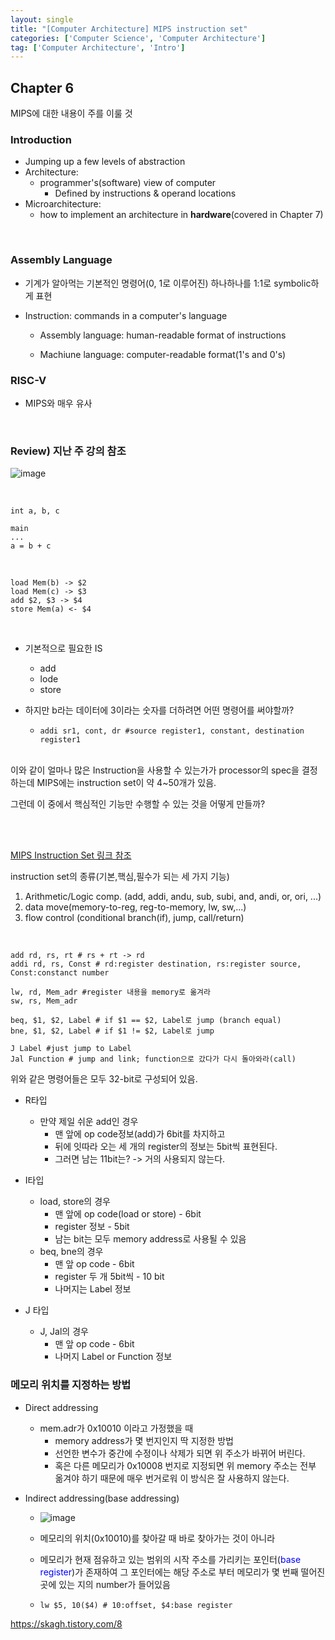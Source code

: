 ```yaml
---
layout: single
title: "[Computer Architecture] MIPS instruction set"
categories: ['Computer Science', 'Computer Architecture']
tag: ['Computer Architecture', 'Intro']
---
```




## Chapter 6

MIPS에 대한 내용이 주를 이룰 것



### Introduction

- Jumping up a few levels of abstraction
- Architecture:
  - programmer's(software) view of computer
    - Defined by instructions & operand locations
- Microarchitecture: 
  - how to implement an architecture in **hardware**(covered in Chapter 7)




<br>

### Assembly Language

- 기계가 알아먹는 기본적인 명령어(0, 1로 이루어진) 하나하나를 1:1로 symbolic하게 표현

- Instruction: commands in a computer's language

  - Assembly language: human-readable format of instructions

  - Machiune language: computer-readable format(1's and 0's)



### RISC-V

- MIPS와 매우 유사



<br>

### Review) 지난 주 강의 참조

![image](https://user-images.githubusercontent.com/79521972/159168100-42129ca9-017f-41fe-9fe0-ee90c40539ff.png)

<br>

```
int a, b, c
```

```
main
...
a = b + c
```

<br>

```assembly
load Mem(b) -> $2
load Mem(c) -> $3
add $2, $3 -> $4
store Mem(a) <- $4
```

<br>

- 기본적으로 필요한 IS
  - add
  - lode
  - store

- 하지만 b라는 데이터에 3이라는 숫자를 더하려면 어떤 명령어를 써야할까?

  - ```assembly
    addi sr1, cont, dr #source register1, constant, destination register1
    ```

<br>
이와 같이 얼마나 많은 Instruction을 사용할 수 있는가가 processor의 spec을 결정하는데 MIPS에는 instruction set이 약 4~50개가 있음. 

그런데 이 중에서 핵심적인 기능만 수행할 수 있는 것을 어떻게 만들까?

<br>



<br>

[<u>MIPS Instruction Set 링크 참</u>조](https://uweb.engr.arizona.edu/~ece369/Resources/spim/MIPSReference.pdf)

instruction set의 종류(기본,핵심,필수가 되는 세 가지 기능)

1. Arithmetic/Logic comp. (add, addi, andu, sub, subi, and, andi, or, ori, ...)
2. data move(memory-to-reg, reg-to-memory, lw, sw,...)
3. flow control (conditional branch(if), jump, call/return)



<br>

```assembly
add rd, rs, rt # rs + rt -> rd
addi rd, rs, Const # rd:register destination, rs:register source, Const:constanct number

lw, rd, Mem_adr #register 내용을 memory로 옮겨라
sw, rs, Mem_adr 

beq, $1, $2, Label # if $1 == $2, Label로 jump (branch equal)
bne, $1, $2, Label # if $1 != $2, Label로 jump

J Label #just jump to Label
Jal Function # jump and link; function으로 갔다가 다시 돌아와라(call)
```

위와 같은 명령어들은 모두 32-bit로 구성되어 있음.

- R타입
  - 만약 제일 쉬운 add인 경우
    - 맨 앞에 op code정보(add)가 6bit를 차지하고
    - 뒤에 잇따라 오는 세 개의 register의 정보는 5bit씩 표현된다.
    - 그러면 남는 11bit는? -> 거의 사용되지 않는다.

- I타입
  - load, store의 경우
    - 맨 앞에 op code(load or store) - 6bit
    - register 정보 - 5bit
    - 남는 bit는 모두 memory address로 사용될 수 있음
  - beq, bne의 경우
    - 맨 앞 op code - 6bit
    - register 두 개 5bit씩 - 10 bit
    - 나머지는 Label 정보

- J 타입
  - J, Jal의 경우
    - 맨 앞 op code - 6bit
    - 나머지 Label or Function 정보



### 메모리 위치를 지정하는 방법

- Direct addressing
  - mem.adr가 0x10010 이라고 가정했을 때 
    - memory address가 몇 번지인지 딱 지정한 방법
    - 선언한 변수가 중간에 수정이나 삭제가 되면 위 주소가 바뀌어 버린다.
    - 혹은 다른 메모리가 0x10008 번지로 지정되면 위 memory 주소는 전부 옮겨야 하기 때문에 매우 번거로워 이 방식은 잘 사용하지 않는다.



- Indirect addressing(base addressing)

  - ![image](https://user-images.githubusercontent.com/79521972/159170333-f2d23f7a-f0eb-46bb-9563-137edb9d1476.png)

  - 메모리의 위치(0x10010)를 찾아갈 때  바로 찾아가는 것이 아니라

  - 메모리가 현재 점유하고 있는 범위의 시작 주소를 가리키는 포인터(<span style="color:blue">base register</span>)가 존재하여 그 포인터에는 해당 주소로 부터 메모리가 몇 번째 떨어진 곳에 있는 지의 number가 들어있음

  - ```assembly
    lw $5, 10($4) # 10:offset, $4:base register
    ```





https://skagh.tistory.com/8








